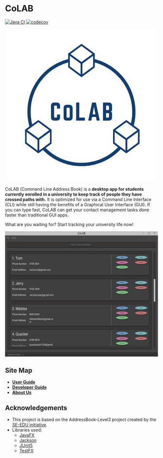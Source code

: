 # CoLAB

[![Java CI](https://github.com/AY2021S2-CS2103T-T11-2/tp/actions/workflows/gradle.yml/badge.svg)](https://github.com/AY2021S2-CS2103T-T11-2/tp/actions/workflows/gradle.yml)
[![codecov](https://codecov.io/gh/AY2021S2-CS2103T-T11-2/tp/branch/master/graph/badge.svg?token=2NR2SMZ01E)](https://codecov.io/gh/AY2021S2-CS2103T-T11-2/tp)

<div align="center">
  <img alt="logo" src="docs/images/logo.png">
</div>

CoLAB (Command Line Address Book) is a **desktop app for students currently enrolled in a university to keep track of people they have crossed paths with.** It is optimized for use via a Command Line Interface (CLI) while still having the benefits of a Graphical User Interface (GUI). If you can type fast, CoLAB can get your contact management tasks done faster than traditional GUI apps.

What are you waiting for? Start tracking your university life now!

![Ui](docs/images/Ui.png)

## Site Map

- **[User Guide](https://ay2021s2-cs2103t-t11-2.github.io/tp/UserGuide.html)**
- **[Developer Guide](https://ay2021s2-cs2103t-t11-2.github.io/tp/DeveloperGuide.html)**
- **[About Us](https://ay2021s2-cs2103t-t11-2.github.io/tp/AboutUs.html)**

## Acknowledgements

- This project is based on the AddressBook-Level3 project created by the [SE-EDU initiative](https://se-education.org).
- Libraries used:
  - [JavaFX](https://openjfx.io/)
  - [Jackson](https://github.com/FasterXML/jackson)
  - [JUnit5](https://github.com/junit-team/junit5)
  - [TestFX](https://github.com/TestFX/TestFX)
